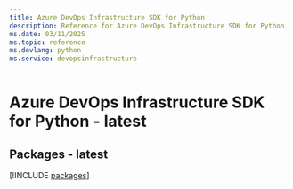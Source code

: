 ```yaml
---
title: Azure DevOps Infrastructure SDK for Python
description: Reference for Azure DevOps Infrastructure SDK for Python
ms.date: 03/11/2025
ms.topic: reference
ms.devlang: python
ms.service: devopsinfrastructure
---
```

# Azure DevOps Infrastructure SDK for Python - latest
## Packages - latest
[!INCLUDE [packages](devops-infrastructure-index.md)]